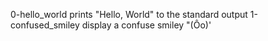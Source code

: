 0-hello_world prints "Hello, World" to the standard output
1-confused_smiley display a confuse smiley "(Ôo)'
